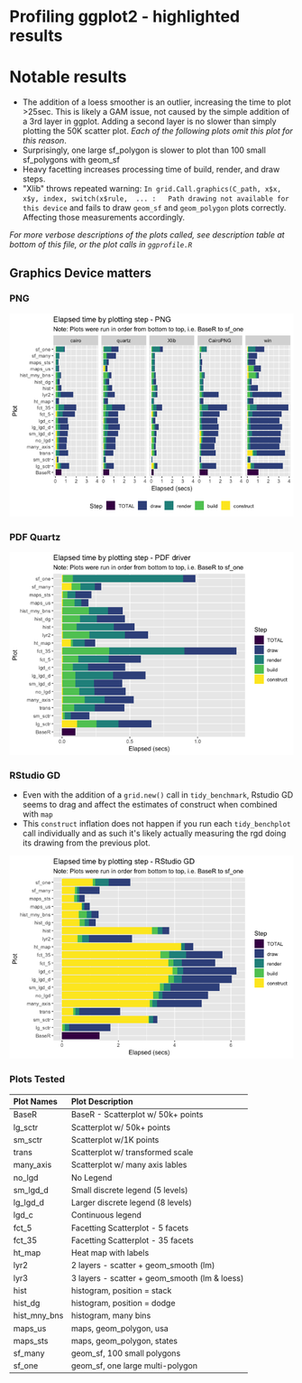 Profiling ggplot2 - highlighted results
================

Notable results
===============

-   The addition of a loess smoother is an outlier, increasing the time to plot &gt;25sec. This is likely a GAM issue, not caused by the simple addition of a 3rd layer in ggplot. Adding a second layer is no slower than simply plotting the 50K scatter plot. *Each of the following plots omit this plot for this reason*.
-   Surprisingly, one large sf\_polygon is slower to plot than 100 small sf\_polygons with geom\_sf
-   Heavy facetting increases processing time of build, render, and draw steps.
-   "Xlib" throws repeated warning: `In grid.Call.graphics(C_path, x$x, x$y, index, switch(x$rule,  ... :   Path drawing not available for this device` and fails to draw `geom_sf` and `geom_polygon` plots correctly. Affecting those measurements accordingly.

*For more verbose descriptions of the plots called, see description table at bottom of this file, or the plot calls in `ggprofile.R`*

Graphics Device matters
-----------------------

### PNG

![](Highlights_files/figure-markdown_github/unnamed-chunk-1-1.png)

### PDF Quartz

![](Highlights_files/figure-markdown_github/unnamed-chunk-2-1.png)

### RStudio GD

-   Even with the addition of a `grid.new()` call in `tidy_benchmark`, Rstudio GD seems to drag and affect the estimates of construct when combined with `map`
-   This `construct` inflation does not happen if you run each `tidy_benchplot` call individually and as such it's likely actually measuring the rgd doing its drawing from the previous plot.

![](Highlights_files/figure-markdown_github/unnamed-chunk-4-1.png)

### Plots Tested

| Plot Names     | Plot Description                               |
|:---------------|:-----------------------------------------------|
| BaseR          | BaseR - Scatterplot w/ 50k+ points             |
| lg\_sctr       | Scatterplot w/ 50k+ points                     |
| sm\_sctr       | Scatterplot w/1K points                        |
| trans          | Scatterplot w/ transformed scale               |
| many\_axis     | Scatterplot w/ many axis lables                |
| no\_lgd        | No Legend                                      |
| sm\_lgd\_d     | Small discrete legend (5 levels)               |
| lg\_lgd\_d     | Larger discrete legend (8 levels)              |
| lgd\_c         | Continuous legend                              |
| fct\_5         | Facetting Scatterplot - 5 facets               |
| fct\_35        | Facetting Scatterplot - 35 facets              |
| ht\_map        | Heat map with labels                           |
| lyr2           | 2 layers - scatter + geom\_smooth (lm)         |
| lyr3           | 3 layers - scatter + geom\_smooth (lm & loess) |
| hist           | histogram, position = stack                    |
| hist\_dg       | histogram, position = dodge                    |
| hist\_mny\_bns | histogram, many bins                           |
| maps\_us       | maps, geom\_polygon, usa                       |
| maps\_sts      | maps, geom\_polygon, states                    |
| sf\_many       | geom\_sf, 100 small polygons                   |
| sf\_one        | geom\_sf, one large multi-polygon              |
